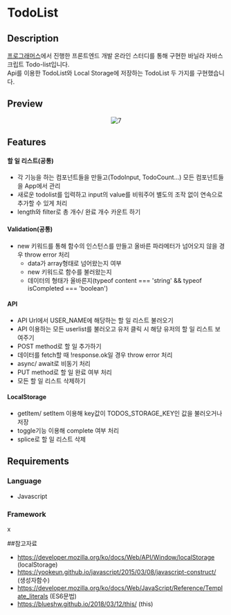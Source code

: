 # TodoList

## Description

[프로그래머스](https://programmers.co.kr/)에서 진행한 프론트엔드 개발 온라인 스터디를 통해 구현한 바닐라 자바스크립트 Todo-list입니다. <br/>Api를 이용한 TodoList와 Local Storage에 저장하는 TodoList 두 가지를 구현했습니다.

## Preview
<p align="center">
  <img alt="7" src="https://user-images.githubusercontent.com/71836751/108887461-a05de700-764d-11eb-9dea-3e59e2809f9a.gif">
</p>

## Features

#### 할 일 리스트(공통)
- 각 기능을 하는 컴포넌트들을 만들고(TodoInput, TodoCount...) 모든 컴포넌트들을 App에서 관리
- 새로운 todolist를 입력하고 input의 value를 비워주어 별도의 조작 없이 연속으로 추가할 수 있게 처리
- length와 filter로 총 개수/ 완료 개수 카운트 하기 

#### Validation(공통)
- new 키워드를 통해 함수의 인스턴스를 만들고 올바른 파라메터가 넘어오지 않을 경우 throw error 처리
  - data가 array형태로 넘어왔는지 여부 
  - new 키워드로 함수를 불러왔는지
  - 데이터의 형태가 올바른지(typeof content === 'string' && typeof isCompleted === 'boolean')
  
#### API
- API Url에서 USER_NAME에 해당하는 할 일 리스트 불러오기
- API 이용하는 모든 userlist를 불러오고 유저 클릭 시 해당 유저의 할 일 리스트 보여주기
- POST method로 할 일 추가하기
- 데이터를 fetch할 때 !response.ok일 경우 throw error 처리
- async/ await로 비동기 처리
- PUT method로 할 일 완료 여부 처리
- 모든 할 일 리스트 삭제하기


#### LocalStorage
- getItem/ setItem 이용해 key값이 TODOS_STORAGE_KEY인 값을 불러오거나 저장
- toggle기능 이용해 complete 여부 처리
- splice로 할 일 리스트 삭제

  
## Requirements

### Language

  - Javascript
  
  
### Framework
 x

##참고자료
- https://developer.mozilla.org/ko/docs/Web/API/Window/localStorage (localStorage)
- https://yookeun.github.io/javascript/2015/03/08/javascript-construct/ (생성자함수)
- https://developer.mozilla.org/ko/docs/Web/JavaScript/Reference/Template_literals (ES6문법) 
- https://blueshw.github.io/2018/03/12/this/ (this)
